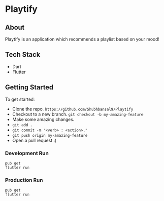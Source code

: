 # Playtify

## About

Playtify is an application which recommends a playlist based on your mood!

## Tech Stack

- Dart
- Flutter


## Getting Started

To get started:

- Clone the repo.
  `https://github.com/Shubhbansal9/Playtify`
- Checkout to a new branch.
  `git checkout -b my-amazing-feature`
- Make some amazing changes.
- `git add .`
- `git commit -m "<verb> : <action>."`
- `git push origin my-amazing-feature`
- Open a pull request :)


### Development Run

```shell
pub get
flutter run
```

### Production Run

```shell
pub get 
flutter run
```
